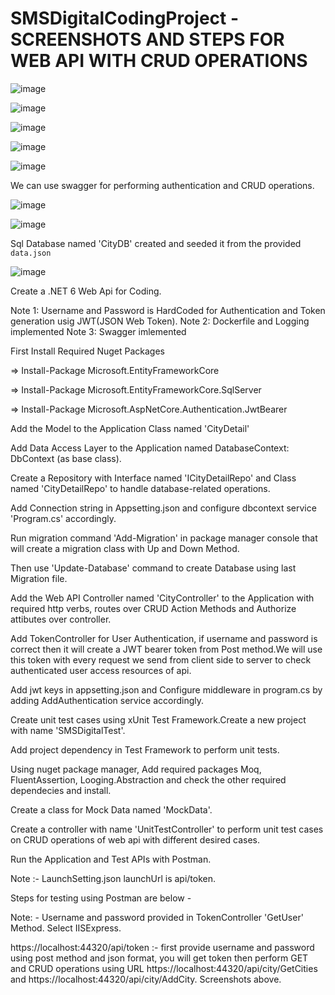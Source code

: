 # SMSDigitalCodingProject - SCREENSHOTS AND STEPS FOR WEB API WITH CRUD OPERATIONS 

![image](https://user-images.githubusercontent.com/60474734/176987884-507ffce3-412a-49d3-a8ff-43421ede75af.png)



![image](https://user-images.githubusercontent.com/60474734/176987679-1ea7ab7f-1e25-4f35-8f92-16c1dabf929c.png)



![image](https://user-images.githubusercontent.com/60474734/177101464-625d5efa-7e2e-4361-847d-be2c7d267c6f.png)



![image](https://user-images.githubusercontent.com/60474734/177102032-023b9513-51b6-4f9d-8356-e439fc59c72f.png)


![image](https://user-images.githubusercontent.com/60474734/177102327-167c5009-8006-4795-8ab7-52628262fcbe.png)



We can use swagger for performing authentication and CRUD operations.

![image](https://user-images.githubusercontent.com/60474734/176987748-78d1631b-25fd-437b-aee6-3b9422a6cacf.png)



![image](https://user-images.githubusercontent.com/60474734/176987959-e7977a40-541a-4ec2-b959-9a663965d886.png)

Sql Database named 'CityDB' created and seeded it from the provided `data.json`



![image](https://user-images.githubusercontent.com/60474734/177078693-d946478a-4ca7-43f7-945e-6eca6b58cd1c.png)





Create a .NET 6 Web Api for Coding. 

Note 1: Username and Password is HardCoded for Authentication and Token generation usig JWT(JSON Web Token). 
Note 2: Dockerfile and Logging implemented
Note 3: Swagger imlemented

First Install Required Nuget Packages 

=> Install-Package Microsoft.EntityFrameworkCore 

=> Install-Package Microsoft.EntityFrameworkCore.SqlServer 

=> Install-Package Microsoft.AspNetCore.Authentication.JwtBearer 

Add the Model to the Application Class named 'CityDetail' 

Add Data Access Layer to the Application named DatabaseContext: DbContext (as base class). 

Create a Repository with Interface named 'ICityDetailRepo' and Class named 'CityDetailRepo' to handle database-related operations. 

Add Connection string in Appsetting.json and configure dbcontext service 'Program.cs' accordingly. 

Run migration command 'Add-Migration' in package manager console that will create a migration class with Up and Down Method. 

Then use 'Update-Database' command to create Database using last Migration file. 

Add the Web API Controller named 'CityController' to the Application with required http verbs, routes over CRUD Action Methods and Authorize attibutes over controller. 

Add TokenController for User Authentication, if username and password is correct then it will create a JWT bearer token from Post method.We will use this token with every request we send from client side to server to check authenticated user access resources of api. 

Add jwt keys in appsetting.json and Configure middleware in program.cs by adding AddAuthentication service accordingly. 

Create unit test cases using xUnit Test Framework.Create a new project with name 'SMSDigitalTest'. 

Add project dependency in Test Framework to perform unit tests.  

Using nuget package manager, Add required packages Moq, FluentAssertion, Looging.Abstraction and check the other required dependecies and install. 

Create a class for Mock Data named 'MockData'. 

Create a controller with name 'UnitTestController' to perform unit test cases on CRUD operations of web api with different desired cases. 

Run the Application and Test APIs with Postman. 

Note :- LaunchSetting.json launchUrl is api/token. 

Steps for testing using Postman are below - 

Note: - Username and password provided in TokenController 'GetUser' Method. Select IISExpress. 

https://localhost:44320/api/token :- first provide username and password using post method and json format, you will get token then perform GET and CRUD operations using  URL https://localhost:44320/api/city/GetCities and https://localhost:44320/api/city/AddCity.
Screenshots above.
